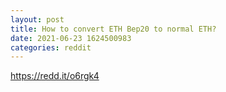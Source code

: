 ```yaml
--- 
layout: post 
title: How to convert ETH Bep20 to normal ETH? 
date: 2021-06-23 1624500983 
categories: reddit 
--- 
```

https://redd.it/o6rgk4